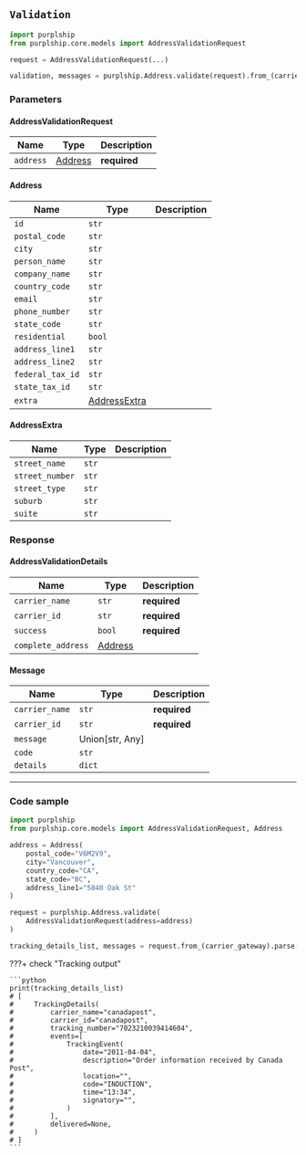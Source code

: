 ## `Validation`

```python
import purplship
from purplship.core.models import AddressValidationRequest

request = AddressValidationRequest(...)

validation, messages = purplship.Address.validate(request).from_(carrier_gateway).parse()
```

### Parameters


#### AddressValidationRequest

| Name | Type | Description 
| --- | --- | --- |
| `address` | [Address](#address) | **required**


#### Address

| Name | Type | Description 
| --- | --- | --- |
| `id` | `str` | 
| `postal_code` | `str` | 
| `city` | `str` | 
| `person_name` | `str` | 
| `company_name` | `str` | 
| `country_code` | `str` | 
| `email` | `str` | 
| `phone_number` | `str` | 
| `state_code` | `str` | 
| `residential` | `bool` | 
| `address_line1` | `str` | 
| `address_line2` | `str` | 
| `federal_tax_id` | `str` | 
| `state_tax_id` | `str` | 
| `extra` | [AddressExtra](#addressextra) | 


#### AddressExtra

| Name | Type | Description 
| --- | --- | --- |
| `street_name` | `str` | 
| `street_number` | `str` | 
| `street_type` | `str` | 
| `suburb` | `str` | 
| `suite` | `str` | 


### Response


#### AddressValidationDetails

| Name | Type | Description 
| --- | --- | --- |
| `carrier_name` | `str` | **required**
| `carrier_id` | `str` | **required**
| `success` | `bool` | **required**
| `complete_address` | [Address](#address) | 


#### Message

| Name | Type | Description 
| --- | --- | --- |
| `carrier_name` | `str` | **required**
| `carrier_id` | `str` | **required**
| `message` | Union[str, Any] | 
| `code` | `str` | 
| `details` | `dict` | 


---

### Code sample

```python
import purplship
from purplship.core.models import AddressValidationRequest, Address

address = Address(
    postal_code="V6M2V9",
    city="Vancouver",
    country_code="CA",
    state_code="BC",
    address_line1="5840 Oak St"
)

request = purplship.Address.validate(
    AddressValidationRequest(address=address)
)

tracking_details_list, messages = request.from_(carrier_gateway).parse()
```

???+ check "Tracking output"

    ```python
    print(tracking_details_list)
    # [
    #     TrackingDetails(
    #         carrier_name="canadapost",
    #         carrier_id="canadapost",
    #         tracking_number="7023210039414604",
    #         events=[
    #             TrackingEvent(
    #                 date="2011-04-04",
    #                 description="Order information received by Canada Post",
    #                 location="",
    #                 code="INDUCTION",
    #                 time="13:34",
    #                 signatory="",
    #             )
    #         ],
    #         delivered=None,
    #     )
    # ]
    ```
